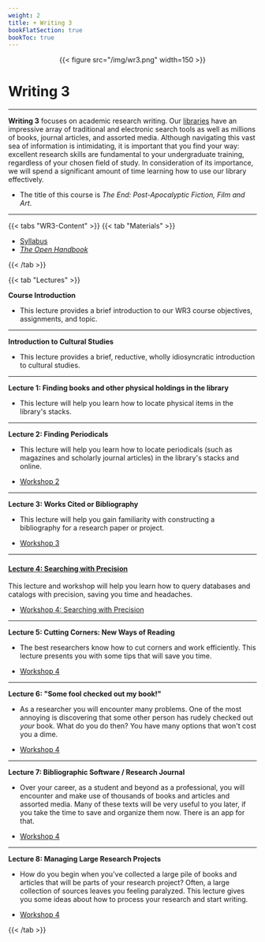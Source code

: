 ```yaml
---
weight: 2
title: + Writing 3
bookFlatSection: true
bookToc: true
---
```



<div style="text-align:center">{{< figure src="/img/wr3.png" width=150 >}}</div>



# Writing 3

---

**Writing 3** focuses on academic research writing. Our [libraries](https://library.dartmouth.edu) have an impressive array of traditional and electronic search tools as well as millions of books, journal articles, and assorted media. Although navigating this vast sea of information is intimidating, it is important that you find your way: excellent research skills are fundamental to your undergraduate training, regardless of your chosen field of study. In consideration of its importance, we will spend a significant amount of time learning how to use our library effectively. 

- The title of this course is *The End: Post-Apocalyptic Fiction, Film and Art*.


---

{{< tabs "WR3-Content" >}}
{{< tab "Materials" >}} 


- [Syllabus]()
- [*The Open Handbook*](/resources/open-handbook/)

 {{< /tab >}}


{{< tab "Lectures" >}} 

<i class="fas fa-headphones"></i>  **Course Introduction**

- This lecture provides a brief introduction to our WR3 course objectives, assignments, and topic.



---

<i class="fas fa-headphones"></i>  **Introduction to Cultural Studies**

- This lecture provides a brief, reductive, wholly idiosyncratic introduction to cultural studies.


---

<i class="fas fa-headphones"></i>  **Lecture 1: Finding books and other physical holdings in the library**

- This lecture will help you learn how to locate physical items in the library's stacks.

---

<i class="fas fa-headphones"></i>  **Lecture 2: Finding Periodicals**

- This lecture will help you learn how to locate periodicals (such as magazines and scholarly journal articles) in the library's stacks and online.

- <i class="fa fa-wrench"></i> [Workshop 2]()

---
<i class="fas fa-headphones"></i>  **Lecture 3: Works Cited or Bibliography**

- This lecture will help you gain familiarity with constructing a bibliography for a research paper or project.


- <i class="fa fa-wrench"></i> [Workshop 3]()


---


#### <i class="fas fa-headphones"></i>  [**Lecture 4: Searching with Precision**](https://drive.google.com/file/d/1WlJV5O2YSOC7VQGHCG1N-aM7kXRqrVVi/view?usp=sharing)

This lecture and workshop will help you learn how to query databases and catalogs with precision, saving you time and headaches. 

- <i class="fa fa-wrench"></i> [Workshop 4: Searching with Precision](/courses/workshops/search-with-precision/)
---

<i class="fas fa-headphones"></i>  **Lecture 5: Cutting Corners: New Ways of Reading** 

- The best researchers know how to cut corners and work efficiently. This lecture presents you with some tips that will save you time.

- <i class="fa fa-wrench"></i> [Workshop 4]()


---

<i class="fas fa-headphones"></i>  **Lecture 6: "Some fool checked out my book!"**

- As a researcher you will encounter many problems. One of the most annoying is discovering that some other person has rudely checked out *your* book. What do you do then? You have many options that won't cost you a dime.

- <i class="fa fa-wrench"></i> [Workshop 4]()



---

<i class="fas fa-headphones"></i>  **Lecture 7: Bibliographic Software / Research Journal**

- Over your career, as a student and beyond as a professional, you will encounter and make use of thousands of books and articles and assorted media. Many of these texts will be very useful to you later, if you take the time to save and organize them now. There is an app for that. 

- <i class="fa fa-wrench"></i> [Workshop 4]()

---

<i class="fas fa-headphones"></i>  **Lecture 8: Managing Large Research Projects**

- How do you begin when you've collected a large pile of books and articles that will be parts of your research project? Often, a large collection of sources leaves you feeling paralyzed. This lecture gives you some ideas about how to process your research and start writing.

- <i class="fa fa-wrench"></i> [Workshop 4]()


{{< /tab >}}








